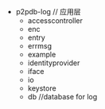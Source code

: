 - p2pdb-log // 应用层
  - accesscontroller 
  - enc 
  - entry 
  - errmsg 
  - example 
  - identityprovider 
  - iface 
  - io 
  - keystore 
  - db //database for log 
